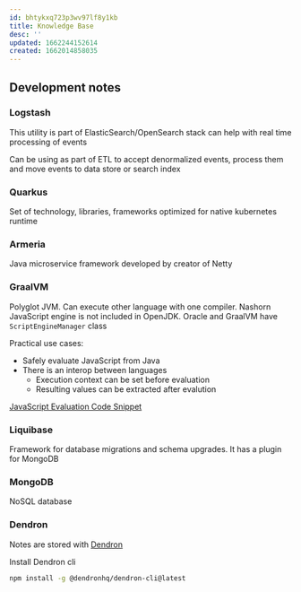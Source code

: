 ```yaml
---
id: bhtykxq723p3wv97lf8y1kb
title: Knowledge Base
desc: ''
updated: 1662244152614
created: 1662014858035
---
```


## Development notes

### Logstash

This utility is part of ElasticSearch/OpenSearch stack can help with real time processing of events

Can be using as part of ETL to accept denormalized events, process them and move events to data store or search index

### Quarkus

Set of technology, libraries, frameworks optimized for native kubernetes runtime

### Armeria

Java microservice framework developed by creator of Netty

### GraalVM

Polyglot JVM. Can execute other language with one compiler.
Nashorn JavaScript engine is not included in OpenJDK. Oracle and GraalVM have `ScriptEngineManager` class


Practical use cases:

- Safely evaluate JavaScript from Java
- There is an interop between languages
  - Execution context can be set before evaluation
  - Resulting values can be extracted after evalution

[JavaScript Evaluation Code Snippet](/root.java.graalvm.md)

### Liquibase

Framework for database migrations and schema upgrades. It has a plugin for MongoDB

### MongoDB

NoSQL database

### Dendron

Notes are stored with [Dendron](https://wiki.dendron.so/)

Install Dendron cli

```bash
npm install -g @dendronhq/dendron-cli@latest
```
